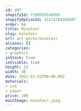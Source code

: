 ```yaml
---
id: 497
shopifyId: 7160659148905
shopifyOptionId: 41114784366697
order: 66
title: Minotavr
slug: minotavr
url: art-works/minotavr
aliases: []
categories:
- graphics
inStock: true
isVisible: true
height: 21
width: 30
date: 2021-01-01T00:00:00Z
materials:
- ink
- paper
price: 100
mainImage: minotavr.jpeg
---
```

